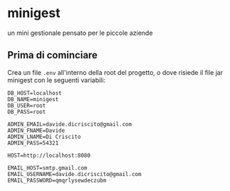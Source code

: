 # minigest

un mini gestionale pensato per le piccole aziende

## Prima di cominciare

Crea un file `.env` all'interno della root del progetto, o dove risiede il file jar minigest con le seguenti variabili:

```
DB_HOST=localhost
DB_NAME=minigest
DB_USER=root
DB_PASS=root

ADMIN_EMAIL=davide.dicriscito@gmail.com
ADMIN_FNAME=Davide
ADMIN_LNAME=Di Criscito
ADMIN_PASS=54321

HOST=http://localhost:8080

EMAIL_HOST=smtp.gmail.com
EMAIL_USERNAME=davide.dicriscito@gmail.com
EMAIL_PASSWORD=qmqrlysewdeczubm
```

